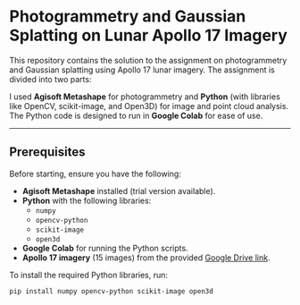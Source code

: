 # Photogrammetry and Gaussian Splatting on Lunar Apollo 17 Imagery

This repository contains the solution to the assignment on photogrammetry and Gaussian splatting using Apollo 17 lunar imagery. The assignment is divided into two parts:

I used **Agisoft Metashape** for photogrammetry and **Python** (with libraries like OpenCV, scikit-image, and Open3D) for image and point cloud analysis. The Python code is designed to run in **Google Colab** for ease of use.

---

## Prerequisites

Before starting, ensure you have the following:
- **Agisoft Metashape** installed (trial version available).
- **Python** with the following libraries:
  - `numpy`
  - `opencv-python`
  - `scikit-image`
  - `open3d`
- **Google Colab** for running the Python scripts.
- **Apollo 17 imagery** (15 images) from the provided [Google Drive link](https://drive.google.com/drive/folders/18t2fq0a8yKQDM4BYSeuSHrAbmJujMYLO?usp=drive_link).

To install the required Python libraries, run:
```bash
pip install numpy opencv-python scikit-image open3d
```
